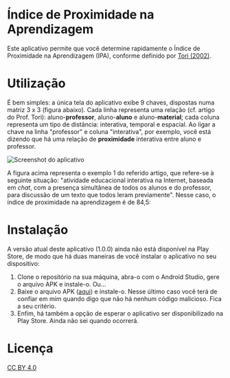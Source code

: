 # Índice de Proximidade na Aprendizagem

Este aplicativo permite que você determine rapidamente o Índice de Proximidade na Aprendizagem (IPA), conforme definido por [Tori (2002)](http://www.lbd.dcc.ufmg.br/colecoes/rbie/10/2/001.pdf).

# Utilização

É bem simples: a única tela do aplicativo exibe 9 chaves, dispostas numa matriz 3 x 3 (figura abaixo). Cada linha representa uma relação (cf. artigo do Prof. Tori): aluno-**professor**, aluno-**aluno** e aluno-**material**; cada coluna representa um tipo de distância: interativa, temporal e espacial. Ao ligar a chave na linha "professor" e coluna "interativa", por exemplo, você está dizendo que há uma relação de **proximidade** interativa entre aluno e professor.

![Screenshot do aplicativo](https://drive.google.com/file/d/1qGGPBr2K-lE2h3Ag7XAjjtr7998JrbzG/view?usp=sharing)

A figura acima representa o exemplo 1 do referido artigo, que refere-se à seguinte situação: "atividade educacional interativa na Internet, baseada em _chat_, com a presença simultânea de todos os alunos e do professor, para discussão de um texto que todos leram previamente". Nesse caso, o índice de proximidade na aprendizagem é de 84,5:

# Instalação

A versão atual deste aplicativo (1.0.0) ainda não está disponível na Play Store, de modo que há duas maneiras de você instalar o aplicativo no seu dispositivo:

1. Clone o repositório na sua máquina, abra-o com o Android Studio, gere o arquivo APK e instale-o. Ou...
2. Baixe o arquivo APK ([aqui](https://drive.google.com/file/d/1soHgQbdjbxWDaXq4IWGByrmCY5VVQBtm/view?usp=sharing)) e instale-o. Nesse último caso você terá de confiar em mim quando digo que não há nenhum código malicioso. Fica a seu critério.
3. Enfim, há também a opção de esperar o aplicativo ser disponibilizado na Play Store. Ainda não sei quando ocorrerá.

# Licença
[CC BY 4.0](https://creativecommons.org/licenses/by/4.0/)
